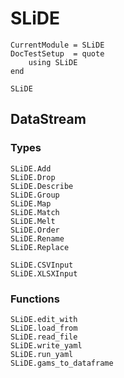 # SLiDE

```@meta
CurrentModule = SLiDE
DocTestSetup  = quote
    using SLiDE
end
```

```@docs
SLiDE
```

## DataStream

### Types

```@docs
SLiDE.Add
SLiDE.Drop
SLiDE.Describe
SLiDE.Group
SLiDE.Map
SLiDE.Match
SLiDE.Melt
SLiDE.Order
SLiDE.Rename
SLiDE.Replace
```

```@docs
SLiDE.CSVInput
SLiDE.XLSXInput
```

### Functions

```@docs
SLiDE.edit_with
SLiDE.load_from
SLiDE.read_file
SLiDE.write_yaml
SLiDE.run_yaml
SLiDE.gams_to_dataframe
```